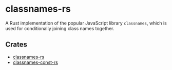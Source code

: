 # classnames-rs

A Rust implementation of the popular JavaScript library `classnames`, which is used for conditionally joining class names together.

## Crates

- [classnames-rs](./crates/classnames-rs/README.md)
- [classnames-const-rs](./crates/classnames-const-rs/README.md)
